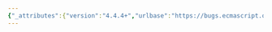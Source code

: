 ```yaml
---
{"_attributes":{"version":"4.4.4+","urlbase":"https://bugs.ecmascript.org/","maintainer":"dherman@mozilla.com"},"bug":{"bug_id":2893,"creation_ts":"2014-05-27 08:48:00 -0700","short_desc":"7.2.1 CheckObjectCoercible: Inconsistent table column names","delta_ts":"2014-07-19 17:41:17 -0700","product":"Draft for 6th Edition","component":"editorial issue","version":"Rev 25: May 22, 2014 Draft","rep_platform":"All","op_sys":"All","bug_status":"RESOLVED","resolution":"FIXED","priority":"Normal","bug_severity":"normal","everconfirmed":true,"reporter":{"uid":"andrebargull","name":"André Bargull"},"assigned_to":{"uid":"allen","name":"Allen Wirfs-Brock"},"cc":"jmdyck","long_desc":[{"commentid":8638,"comment_count":0,"who":{"uid":"andrebargull","name":"André Bargull"},"bug_when":"2014-05-27 08:48:31 -0700","thetext":"7.2.1  CheckObjectCoercible ( argument ):\n\nThe change \"Argument Type\" -> \"argument Type\" is not consistent with other table column names in that chapter."},{"commentid":8721,"comment_count":1,"who":{"uid":"jmdyck","name":"Michael Dyck"},"bug_when":"2014-05-31 15:16:04 -0700","thetext":"Also the word \"argument\" is in a serif font, should be sans-serif for consistency."},{"commentid":9071,"comment_count":2,"who":{"uid":"allen","name":"Allen Wirfs-Brock"},"bug_when":"2014-06-23 08:53:11 -0700","thetext":"fixed in rev26 editor's draft"},{"commentid":9344,"comment_count":3,"who":{"uid":"allen","name":"Allen Wirfs-Brock"},"bug_when":"2014-07-19 17:41:17 -0700","thetext":"fixed in rev26"}]}}
---
```

